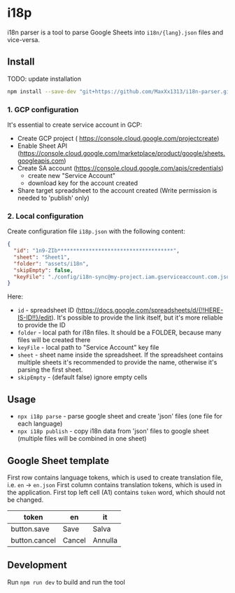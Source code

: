 # i18p

i18n parser is a tool to parse Google Sheets into `i18n/{lang}.json` files and vice-versa.

## Install

TODO: update installation

```bash
npm install --save-dev "git+https://github.com/MaxXx1313/i18n-parser.git"
```

### 1. GCP configuration

It's essential to create service account in GCP:

* Create GCP project ( https://console.cloud.google.com/projectcreate)
* Enable Sheet API (https://console.cloud.google.com/marketplace/product/google/sheets.googleapis.com)
* Create SA account (https://console.cloud.google.com/apis/credentials)
    * create new "Service Account"
    * download key for the account created
* Share target spreadsheet to the account created (Write permission is needed to 'publish' only)

### 2. Local configuration

Create configuration file `i18p.json` with the following content:

```json
{
  "id": "1n9-ZIb*************************************",
  "sheet": "Sheet1",
  "folder": "assets/i18n",
  "skipEmpty": false,
  "keyFile": "./config/i18n-sync@my-project.iam.gserviceaccount.com.json"
}

```

Here:

* `id` - spreadsheet ID (https://docs.google.com/spreadsheets/d/{!!HERE-IS-ID!!}/edit). It's possible to provide the
  link itself, but it's more reliable to provide the ID
* `folder` - local path for i18n files. It should be a FOLDER, because many files will be created there
* `keyFile` - local path to "Service Account" key file
* `sheet` - sheet name inside the spreadsheet. If the spreadsheet contains multiple sheets it's recommended to provide
  the name, otherwise it's parsing the first sheet.
* `skipEmpty` - (default false) ignore empty cells

## Usage

* `npx i18p parse` - parse google sheet and create 'json' files (one file for each language)
* `npx i18p publish` - copy i18n data from 'json' files to google sheet (multiple files will be combined in one sheet)

## Google Sheet template

First row contains language tokens, which is used to create translation file, i.e. `en` -> `en.json`
First column contains translation tokens, which is used in the application.
First top left cell (A1) contains `token` word, which should not be changed.

| token         | en     | it      |
|---------------|--------|---------|
| button.save   | Save   | Salva   |
| button.cancel | Cancel | Annulla |

## Development

Run `npm run dev` to build and run the tool
